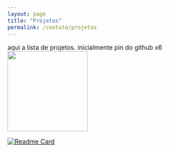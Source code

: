 ```yaml
---
layout: page
title: "Projetos"
permalink: /contato/projetos
---
```

aqui a lista de projetos. inicialmente pin do github x6
 <img height="180em" src="https://github-readme-stats.vercel.app/api/top-langs/?username=andrer54&layout=compact&langs_count=7&theme=dark"/>
 
 
 
 [![Readme Card](https://github-readme-stats.vercel.app/api/pin/?username=anuraghazra&repo=github-readme-stats)](https://github.com/anuraghazra/github-readme-stats)
